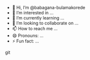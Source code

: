 - 👋 Hi, I’m @babagana-bulamakorede
- 👀 I’m interested in ...
- 🌱 I’m currently learning ...
- 💞️ I’m looking to collaborate on ...
- 📫 How to reach me ...
- 😄 Pronouns: ...
- ⚡ Fun fact: ...

<!---
babagana-bulamakorede/babagana-bulamakorede is a ✨ special ✨ repository because its `README.md` (this file) appears on your GitHub profile.
You can click the Preview link to take a look at your changes.
---> git
